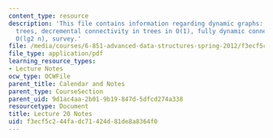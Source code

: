 ```yaml
---
content_type: resource
description: 'This file contains information regarding dynamic graphs: Euler tour
  trees, decremental connectivity in trees in O(1), fully dynamic connectivity in
  O(lg2 n), survey.'
file: /media/courses/6-851-advanced-data-structures-spring-2012/f3ecf5c244fadc71424d81de8a8364f0_MIT6_851S12_Lec20.pdf
file_type: application/pdf
learning_resource_types:
- Lecture Notes
ocw_type: OCWFile
parent_title: Calendar and Notes
parent_type: CourseSection
parent_uid: 9d1ac4aa-2b01-9b19-847d-5dfcd274a338
resourcetype: Document
title: Lecture 20 Notes
uid: f3ecf5c2-44fa-dc71-424d-81de8a8364f0
---
```

